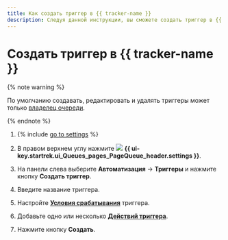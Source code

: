 ```yaml
---
title: Как создать триггер в {{ tracker-name }}
description: Следуя данной инструкции, вы сможете создать триггер в {{ tracker-name }}.
---
```


# Создать триггер в {{ tracker-name }}

{% note warning %}

По умолчанию создавать, редактировать и удалять триггеры может только [владелец очереди](../manager/queue-access.md).

{% endnote %}

1. {% include [go to settings](../../_includes/tracker/transition-page.md) %}

1. В правом верхнем углу нажмите ![](../../_assets/tracker/svg/queue-settings.svg) **{{ ui-key.startrek.ui_Queues_pages_PageQueue_header.settings }}**.

1. На панели слева выберите **Автоматизация** → **Триггеры** и нажмите кнопку **Создать триггер**.

1. Введите название триггера.

1. Настройте [**Условия срабатывания**](set-condition.md) триггера.

1. Добавьте одно или несколько [**Действий триггера**](set-action.md).

1. Нажмите кнопку **Создать**.



